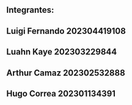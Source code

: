 ## Integrantes: 

## Luigi Fernando 202304419108
## Luahn Kaye 202303229844
## Arthur Camaz 202302532888
## Hugo Correa 202301134391
